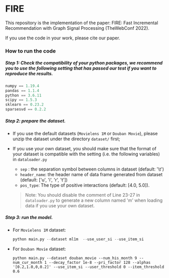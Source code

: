 # FIRE
This repository is the implementation of the paper: FIRE: Fast Incremental Recommendation with Graph Signal Processing (TheWebConf 2022).

If you use the code in your work, please cite our paper.



### How to run the code

##### Step 1: Check the compatibility of your python packages, we recommend you to use the following setting that has passed our test if you want to reproduce the results.
```python
numpy == 1.19.4
pandas == 1.1.4
python == 3.6.11
scipy == 1.5.3
sklearn == 0.23.2
sparsesvd == 0.2.2
```

##### Step 2: prepare the dataset.

* If you use the default datasets (```Movielens 1M``` or ```Douban Movie```), please unzip the dataset under the directory ```dataset/``` first;
* If you use your own dataset, you should make sure that the format of your dataset is compatible with the setting (i.e. the following variables) in ```dataloader.py ```
  *  ```sep``` : the separation symbol between columns in dataset (default: '\t')
  *  ```header_name```: the header name of data frame generated from dataset (default: ['u', 'i', 'r', 't'])
  *  ```pos_type```: The type of positive interactions (default: [4.0, 5.0]).
  
  > Note: You should disable the comment of Line 23-27 in ```dataloader.py``` to generate a new column named 'm' when loading data if you use your own dataset.

##### Step 3: run the model.
* For ```Movielens 1M``` dataset:
  ```python
  python main.py --dataset ml1m  --use_user_si --use_item_si
  ```

* For ```Douban Movie``` dataset:
  ```
  python main.py --dataset douban_movie --num_his_month 9 --num_cur_month 1 --decay_factor 1e-8 --pri_factor 128 --alphas '[0.2,1.0,0,0.2]' --use_item_si --user_threshold 0 --item_threshold 0.6
  ```

  